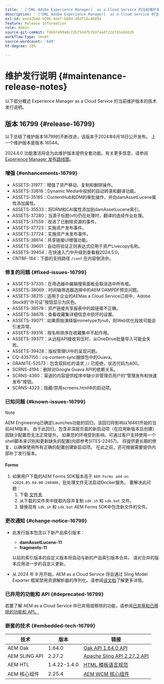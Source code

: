 ```yaml
---
title: ' [!DNL Adobe Experience Manager]  as a Cloud Service 的当前维护发行说明。'
description: ' [!DNL Adobe Experience Manager]  as a Cloud Service 的当前维护发行说明。'
exl-id: eee42b4d-9206-4ebf-b88d-d8df14c46094
feature: Release Information
role: Admin
source-git-commit: fd687498a8c72bf5d47b7b97aadf22d7d1e8dd2b
workflow-type: tm+mt
source-wordcount: '649'
ht-degree: 28%

---
```


# 维护发行说明 {#maintenance-release-notes}

以下部分概述 Experience Manager as a Cloud Service 的当前维护版本的技术发行说明。

## 版本 16799 {#release-16799}

以下总结了维护版本16799的不断改进，该版本于2024年6月18日公开发布。 上一个维护版本是版本 16544。

2024.6.0 功能激活将会为此维护版本提供全套功能。有关更多信息，请参阅 [Experience Manager 发布路线图](https://experienceleague.adobe.com/zh-hans/docs/experience-manager-release-information/aem-release-updates/update-releases-roadmap)。

### 增强 {#enhancements-16799}

* ASSETS-31977：增强了资产移动、复制和删除操作。
* ASSETS-33618：Dynamic Media中视频的自动转录和翻译功能。
* ASSETS-35185：ContentHub和DM的审批操作，并向damAssetLucene属性添加属性。
* ASSETS-35533：将DRM和CAI属性添加到damAssetLucene索引。
* ASSETS-37280：当源子标题(vtt)仍在处理时，翻译的连续作业处理。
* ASSETS-37559：改进了已删除资源的事件。
* ASSETS-37723：实施资产发布事件。
* ASSETS-37724：实施资产未发布事件。
* ASSETS-38614：共享链接UI增强功能。
* ASSETS-39601：自动将验证正则表达式应用于资产Livecopy名称。
* ASSETS-39454：在快速入门中升级到查看器2024.5.0。
* CNTBF-184：下面的支持路径 `/conf` 在内容倒流中。

### 修复的问题 {#fixed-issues-16799}

* ASSETS-37335：在筛选器中编辑搜索面板会取消选中所有框。
* ASSETS-38069：时间轴筛选器选择中的AEM DAMPDF预览问题。
* ASSETS-38215：适用于企业的AEMas a Cloud Service订阅中，Adobe Stock的“许可证”按钮显示为灰色。
* ASSETS-38578：资产链接共享报表中的超链接不正确。
* ASSETS-38678：查看收藏集详细信息中损坏的设置。
* ASSETS-39071：如果原始演绎版mimetype为null，则Web优化投放可能会引发异常。
* ASSETS-39316：按名称排序在收藏集中不起作用。
* ASSETS-39377：从远程API接收背压时，从OneDrive批量导入可能会失败。
* ASSETS-39428：版权管理UI中的呈现问题。
* CQ-4357150：cq-content-sync捆绑包中的Guava。
* GRANITE-52573：包含双斜杠的请求 `//` 已拒绝，状态代码为400。
* SCRNS-4194：删除对Google Guava API的依赖关系。
* SCRNS-4360：渠道的内容提供程序中缺少非管理员用户的“管理发布和快速发布”按钮。
* SCRNS-4323：隐藏/禁用screens.html中的启动项。

### 已知问题 {#known-issues-16799}

>[!NOTE]
> AEM Engineering已确定Launches功能的回归，该回归将影响以16461开始的当前AEM版本。 由于此回归，包含非深层页面的新启动项（在应用新版本后创建）因缺少配置而无法正常提升。
> 如果您的环境受到影响，可通过客户支持使用一个shell脚本来识别和更新缺失的配置(内部参考SITES-22457)。
> 将提供更长期的修复，以确保使用所有正确的配置创建新启动项。 在此之前，还可根据需要提供内部补丁发行版本。

#### Forms

1. 如果用户下载的AEM Forms SDK版本高于 `AEM Forms add-on v2024.05.04.00-240400`，批处理文件无法启动Docker服务。 要解决此问题：
   1. 下载 [文件夹](/help/forms/assets/sdk_hotfix.zip).
   1. 从下载的文件夹中提取内容并复制 `sdk.sh` 和 `sdk.bat` 文件。
   1. 替换现有 `sdk.sh` 和 `sdk.bat` AEM Forms SDK中包含新文件的文件。

### 更改通知 {#change-notice-16799}

* 此发行版本包含以下新产品索引版本：
   * **damAssetLucene-11**
   * **fragments-11**

  以前的索引版本的自定义版本将自动与新的产品索引版本合并。 请对合并的版本应用进一步的自定义更新。

* 从 2024 年 9 月开始，AEM as a Cloud Service 将会通过 Sling Model Exporter 框架禁用资源解析器的序列化。请参阅[该文档](/help/implementing/developing/hybrid/disallow-the-serialization-of-resourceresolvers-via-sling-model-exporter.md)了解更多详情。

### 已弃用的功能和 API {#deprecated-16799}

若要了解 AEM as a Cloud Service 中已弃用或移除的功能，请参阅[已弃用和已移除的功能和 API。](/help/release-notes/deprecated-removed-features.md)

### 嵌套的技术 {#embedded-tech-16799}

| 技术 | 版本 | 链接 |
|---|---|---|
| AEM Oak | 1.64.0 | [Oak API 1.64.0 API](https://www.javadoc.io/doc/org.apache.jackrabbit/oak-api/1.64.0/index.html) |
| AEM SLING API | 2.27.2 | [Apache Sling API 2.27.2 API](https://www.javadoc.io/doc/org.apache.sling/org.apache.sling.api/latest/index.html) |
| AEM HTL | 1.4.22-1.4.0 | [HTML 模板语言规范](https://github.com/adobe/htl-spec) |
| AEM 核心组件 | 2.25.4 | [AEM WCM 核心组件](https://github.com/adobe/aem-core-wcm-components) |
